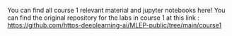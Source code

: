 You can find all course 1 relevant material and jupyter notebooks here!
You can find the original repository for the labs in course 1 at this link : https://github.com/https-deeplearning-ai/MLEP-public/tree/main/course1
